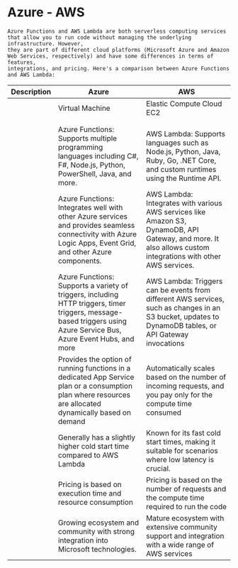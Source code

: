 # Azure - AWS


```
Azure Functions and AWS Lambda are both serverless computing services that allow you to run code without managing the underlying infrastructure. However,
they are part of different cloud platforms (Microsoft Azure and Amazon Web Services, respectively) and have some differences in terms of features,
integrations, and pricing. Here's a comparison between Azure Functions and AWS Lambda:
```

| Description | Azure                      | AWS                      |
|--------- |------------------------------- | --------------------------------------------- |
| | Virtual Machine  | Elastic Compute Cloud EC2 |
| | | |
| | | |
||Azure Functions: Supports multiple programming languages including C#, F#, Node.js, Python, PowerShell, Java, and more.  | AWS Lambda: Supports languages such as Node.js, Python, Java, Ruby, Go, .NET Core, and custom runtimes using the Runtime API. |
|| Azure Functions: Integrates well with other Azure services and provides seamless connectivity with Azure Logic Apps, Event Grid, and other Azure components.  | AWS Lambda: Integrates with various AWS services like Amazon S3, DynamoDB, API Gateway, and more. It also allows custom integrations with other AWS services. |
|| Azure Functions: Supports a variety of triggers, including HTTP triggers, timer triggers, message-based triggers using Azure Service Bus, Azure Event Hubs, and more | AWS Lambda: Triggers can be events from different AWS services, such as changes in an S3 bucket, updates to DynamoDB tables, or API Gateway invocations |
||Provides the option of running functions in a dedicated App Service plan or a consumption plan where resources are allocated dynamically based on demand  | Automatically scales based on the number of incoming requests, and you pay only for the compute time consumed |
|| Generally has a slightly higher cold start time compared to AWS Lambda | Known for its fast cold start times, making it suitable for scenarios where low latency is crucial. |
|| Pricing is based on execution time and resource consumption | Pricing is based on the number of requests and the compute time required to run the code |
|| Growing ecosystem and community with strong integration into Microsoft technologies. |  Mature ecosystem with extensive community support and integration with a wide range of AWS services |

